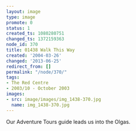 ```yaml
---
layout: image
type: image
promote: 0
status: 1
created_ts: 1080280751
changed_ts: 1372159363
node_id: 370
title: 01438 Walk This Way
created: '2004-03-26'
changed: '2013-06-25'
redirect_from: []
permalink: "/node/370/"
tags:
- The Red Centre
- 2003/10 - October 2003
images:
- src: image/images/img_1438-370.jpg
  name: img_1438-370.jpg
---
```

Our Adventure Tours guide leads us into the Olgas.
